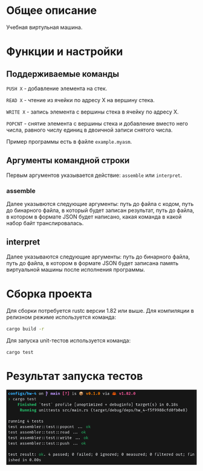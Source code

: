 # Общее описание
Учебная виртульная машина.

# Функции и настройки
## Поддерживаемые команды
`PUSH X` - добавление элемента на стек.

`READ X` - чтение из ячейки по адресу X на вершину стека.

`WRITE X` - запись элемента с вершины стека в ячейку по адресу X.

`POPCNT` - снятие элемента с вершины стека и добавление вместо него числа, равного числу единиц в двоичной записи снятого числа.

Пример программы есть в файле `example.myasm`.

## Аргументы командной строки
Первым аргументов указывается действие: `assemble` или `interpret`.

### assemble
Далее указывются следующие аргументы: путь до файла с кодом, путь до бинарного файла, в который будет записан результат, путь до файла, в котором в формате JSON будет написано, какая команда в какой набор байт транслировалась.

## interpret
Далее указываются следующие аргументы: путь до бинарного файла, путь до файла, в котором в формате JSON будет записана память виртуальной машины после исполнения программы.

# Сборка проекта
Для сборки потребуется rustc версии 1.82 или выше. Для компиляции в релизном режиме используется команда:
```bash
cargo build -r
```

Для запуска unit-тестов используется команда:
```
cargo test
```

# Результат запуска тестов
![](test.png)
